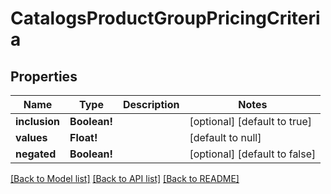 # CatalogsProductGroupPricingCriteria

## Properties
Name | Type | Description | Notes
------------ | ------------- | ------------- | -------------
**inclusion** | **Boolean!** |  | [optional] [default to true]
**values** | **Float!** |  | [default to null]
**negated** | **Boolean!** |  | [optional] [default to false]

[[Back to Model list]](../README.md#documentation-for-models) [[Back to API list]](../README.md#documentation-for-api-endpoints) [[Back to README]](../README.md)


